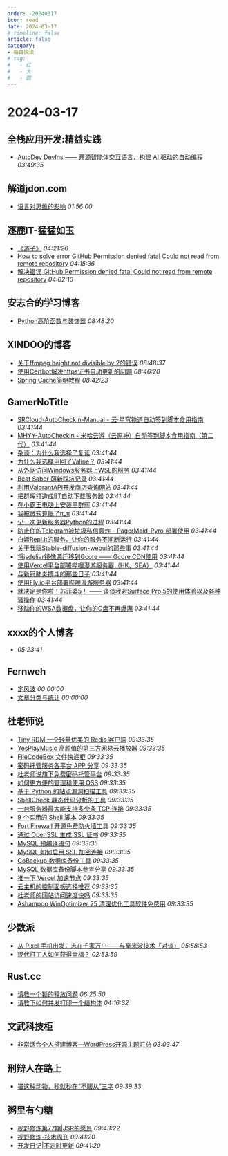 ```yaml
---
order: -20240317
icon: read
date: 2024-03-17
# timeline: false
article: false
category:
- 每日悦读
# tag:
#   - 红
#   - 大
#   - 圆
---
```


# 2024-03-17 
## 全栈应用开发:精益实践<span></span>
* [AutoDev DevIns —— 开源智能体交互语言，构建 AI 驱动的自动编程](http://www.phodal.com/blog/autodev-devins-the-ai-agent-language/) *03:49:35* 
## 解道jdon.com<span></span>
* [语言对思维的影响](https://www.jdon.com/72992.html) *01:56:00* 
## 逐鹿IT-猛猛如玉<span></span>
* [《游子》](https://amonxu.com/2024/02/07/zh-CN/2024-02-07-Go-Home/) *04:21:26* 
* [How to solve error GitHub Permission denied fatal Could not read from remote repository](https://amonxu.com/2023/01/01/en/2023-01-01-GitHub-Permission-denied-fatal-Could-not-read-from-remote-repository/) *04:15:36* 
* [解决错误 GitHub Permission denied fatal Could not read from remote repository](https://amonxu.com/2023/01/01/zh-CN/2023-01-01-GitHub-Permission-denied-fatal-Could-not-read-from-remote-repository/) *04:02:10* 
## 安志合的学习博客<span></span>
* [Python高阶函数与装饰器](https://chegva.com/5974.html) *08:48:20* 
## XINDOO的博客<span></span>
* [关于ffmpeg height not divisible by 2的错误](https://zxs.io/article/1951) *08:48:37* 
* [使用Certbot解决https证书自动更新的问题](https://zxs.io/article/1950) *08:46:20* 
* [Spring Cache简明教程](https://zxs.io/article/1949) *08:42:23* 
## GamerNoTitle<span></span>
* [SRCloud-AutoCheckin-Manual - 云·星穹铁道自动签到脚本食用指南](https://bili33.top/posts/SRCloud-AutoCheckin-Manual/) *03:41:44* 
* [MHYY-AutoCheckin - 米哈云游（云原神）自动签到脚本食用指南（第二代）](https://bili33.top/posts/MHYY-AutoCheckin-Manual-Gen2/) *03:41:44* 
* [杂谈：为什么我选择了复读](https://bili33.top/posts/Why-I-Choose-to-Repeat-High-School/) *03:41:44* 
* [为什么我选择用回了Valine？](https://bili33.top/posts/Why-I-return-to-Valine/) *03:41:44* 
* [从外网访问Windows服务器上WSL的服务](https://bili33.top/posts/Access-WSL-through-Windows/) *03:41:44* 
* [Beat Saber 萌新踩坑记录](https://bili33.top/posts/BeatSaber-Noob/) *03:41:44* 
* [利用ValorantAPI开发商店查询网站](https://bili33.top/posts/Valorant-Shop-with-API/) *03:41:44* 
* [把群晖打造成BT自动下载服务器](https://bili33.top/posts/Make-Synology-NAS-to-BT-Downloader/) *03:41:44* 
* [在小霸王电脑上安装黑群晖](https://bili33.top/posts/Install-black-synology-NAS-on-previous-PC/) *03:41:44* 
* [我被微软算账了π_π](https://bili33.top/posts/My-Office365-is-Down/) *03:41:44* 
* [记一次更新服务器Python的过程](https://bili33.top/posts/Update-Python-on-my-server/) *03:41:44* 
* [防止你的Telegram被垃圾私信轰炸 - PagerMaid-Pyro 部署使用](https://bili33.top/posts/Use-telegram-with-pagermaid/) *03:41:44* 
* [白嫖Repl.it的服务，让你的服务不间断运行](https://bili33.top/posts/Full-use-of-replit/) *03:41:44* 
* [关于我玩Stable-diffusion-webui的那些事](https://bili33.top/posts/Stable-diffusion-webui-discovery/) *03:41:44* 
* [将jsdelivr镜像源迁移到Gcore —— Gcore CDN使用](https://bili33.top/posts/Migrate-jsdelivr-mirror-to-Gcore/) *03:41:44* 
* [使用Vercel平台部署哔哩漫游服务器（HK、SEA）](https://bili33.top/posts/Deploy-biliroaming-typescript-server-with-vercel/) *03:41:44* 
* [与新冠肺炎搏斗的那些日子](https://bili33.top/posts/Fight-against-COVID19/) *03:41:44* 
* [使用Fly.io平台部署哔哩漫游服务器](https://bili33.top/posts/Deploy-biliroaming-go-server-with-flyio/) *03:41:44* 
* [就决定是你啦！苏菲婆5！ —— 谈谈我对Surface Pro 5的使用体验以及各种骚操作](https://bili33.top/posts/Enchance-my-Surface-Pro-5/) *03:41:44* 
* [移动你的WSA数据盘，让你的C盘不再爆满](https://bili33.top/posts/Move-your-wsa-data/) *03:41:44* 
## xxxx的个人博客<span></span>
* [](https://windsong.top/coming/%E6%9F%8F%E6%8B%89%E5%9B%BE%E5%92%8C%E6%A8%A1%E6%9D%BF%E6%96%B9%E6%B3%95/) *05:23:41* 
## Fernweh<span></span>
* [定风波](https://blog.wohin.me/morning/ding-feng-bo-su-shi/) *00:00:00* 
* [文章分类与统计](https://blog.wohin.me/post-categories/) *00:00:00* 
## 杜老师说<span></span>
* [Tiny RDM 一个轻量优美的 Redis 客户端](https://dusays.com/685/) *09:33:35* 
* [YesPlayMusic 高颜值的第三方网易云播放器](https://dusays.com/684/) *09:33:35* 
* [FileCodeBox 文件快递柜](https://dusays.com/683/) *09:33:35* 
* [密码托管服务各平台 APP 分享](https://dusays.com/682/) *09:33:35* 
* [杜老师说旗下免费密码托管平台](https://dusays.com/681/) *09:33:35* 
* [如何更方便的管理和使用 OSS](https://dusays.com/680/) *09:33:35* 
* [基于 Python 的站点漏洞扫描工具](https://dusays.com/679/) *09:33:35* 
* [ShellCheck 静态代码分析的工具](https://dusays.com/678/) *09:33:35* 
* [一台服务器最大能支持多少条 TCP 连接](https://dusays.com/677/) *09:33:35* 
* [9 个实用的 Shell 脚本](https://dusays.com/676/) *09:33:35* 
* [Fort Firewall 开源免费防火墙工具](https://dusays.com/675/) *09:33:35* 
* [通过 OpenSSL 生成 SSL 证书](https://dusays.com/674/) *09:33:35* 
* [MySQL 预编译语句](https://dusays.com/673/) *09:33:35* 
* [MySQL 如何启用 SSL 加密连接](https://dusays.com/672/) *09:33:35* 
* [GoBackup 数据库备份工具](https://dusays.com/671/) *09:33:35* 
* [MySQL 数据库备份脚本参考分享](https://dusays.com/670/) *09:33:35* 
* [推一下 Vercel 加速节点](https://dusays.com/669/) *09:33:35* 
* [云主机的控制面板选择推荐](https://dusays.com/668/) *09:33:35* 
* [杜老师的网站访问速度快吗](https://dusays.com/667/) *09:33:35* 
* [Ashampoo WinOptimizer 25 清理优化工具软件免费用](https://dusays.com/666/) *09:33:35* 
## 少数派<span></span>
* [从 Pixel 手机出发，志在千家万户——与毫米波技术「对谈」](https://sspai.com/post/87229) *05:58:53* 
* [现代打工人如何获得幸福？](https://sspai.com/post/86697) *02:53:59* 
## Rust.cc<span></span>
* [请教一个锁的释放问题](https://rustcc.cn/article?id=08f95164-e310-4ebd-84c2-145d837eeadd) *06:25:50* 
* [请教下如何并发打印一个结构体](https://rustcc.cn/article?id=1bd094d5-7c52-4539-8653-d2a2f4ae508d) *04:16:32* 
## 文武科技柜<span></span>
* [非常适合个人搭建博客—WordPress开源主题汇总](https://www.wangdu.site/software/bianchengkaifa/2052.html) *03:03:47* 
## 刑辩人在路上<span></span>
* [猫这种动物，秒就秒在“不服从”三字](https://xingbianren.cn/post/186.html) *09:39:33* 
## 粥里有勺糖<span></span>
* [视野修炼第77期|JSR的愿景](https://sugarat.top/weekly/2024-03-17.html) *09:43:22* 
* [视野修炼-技术周刊](https://sugarat.top/weekly/) *09:41:20* 
* [开发日记|不定时更新](https://sugarat.top/essay/dev/changelog-2024.html) *09:41:20* 
